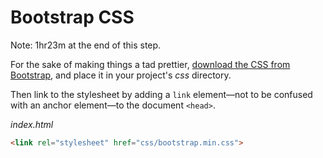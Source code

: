 # Bootstrap CSS

Note: 1hr23m at the end of this step.

For the sake of making things a tad prettier, [download the CSS from Bootstrap](https://raw.githubusercontent.com/fyockm/bootstrap-css-only/master/css/bootstrap.min.css), and place it in your project's _css_ directory.

Then link to the stylesheet by adding a `link` element—not to be confused with an anchor element—to the document `<head>`.

_index.html_
```html
<link rel="stylesheet" href="css/bootstrap.min.css">
```
